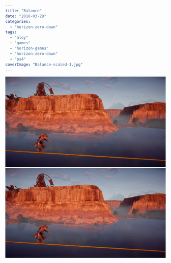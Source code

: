 ```yaml
---
title: "Balance"
date: "2018-03-29"
categories: 
  - "horizon-zero-dawn"
tags: 
  - "aloy"
  - "games"
  - "horizon-games"
  - "horizon-zero-dawn"
  - "ps4"
coverImage: "Balance-scaled-1.jpg"
---
```


[![](images/Balance-scaled-1.jpg)](images/Balance-scaled-1.jpg)
[![](images/Balance-scaled-1.jpg)](images/Balance-scaled-1.jpg)

